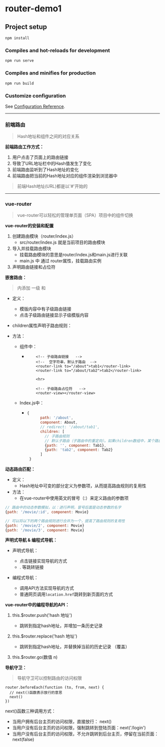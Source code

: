 # router-demo1

## Project setup

```
npm install
```

### Compiles and hot-reloads for development

```
npm run serve
```

### Compiles and minifies for production

```
npm run build
```

### Customize configuration

See [Configuration Reference](https://cli.vuejs.org/config/).



---

### 前端路由

>  Hash地址和组件之间的对应关系



**前端路由工作方式：**

1. 用户点击了页面上的路由链接
2. 导致了URL地址栏中的Hash值发生了变化
3. 前端路由监听到了Hash地址的变化
4. 前端路由把当前的Hash地址对应的组件渲染到浏览器中

>   前端Hash地址(URL)都是以'#'开始的



---

### vue-router

> vue-router可以轻松的管理单页面（SPA）项目中的组件切换



**vue-router的安装和配置**

1. 创建路由模块（router/index.js）
   - src/router/index.js 就是当前项目的路由模块
2. 导入并挂载路由模块
   - 挂载路由模块的意思是router/index.js和main.js进行关联
   - main.js 中 通过 router属性，挂载路由实例
3. 声明路由链接和占位符



**嵌套路由：**

> <router-view> 内添加 一级<router-link> 和 <router-view>

- 定义：

  -  模版内容中有子级路由链接<router-link>
  -  点击子级路由链接显示子级模版内容

- children属性声明子路由规则：

- 方法：

  - 组件中：

    - ```vue
          <!-- 子级路由链接   -->
          <!--  空字符串，默认子路由  -->
          <router-link to="/about">tab1</router-link>
          <router-link to="/about/tab2">tab2</router-link>

          <hr>

          <!-- 子级路由占位符   -->
          <router-view></router-view>

      ```

  - Index.js中：

    - ```javascript
      {
            path: '/about',
            component: About,
            // redirect: '/about/tab1',
            children: [
              // 子路由规则
              // 默认子路由（子路由中的重定向）。如果children数组中，某个路由规则的path值为空字符串，则这条路由规则，叫做"默认子路由"
              {path: '', component: Tab1},
              {path: 'tab2', component: Tab2}
            ]
       }
      ```





**动态路由匹配：**

- 定义：
  - Hash地址中可变的部分定义为参数项，从而提高路由规则的复用性
- 方法：
  - 在vue-router中使用英文的冒号（:）来定义路由的参数项

```javascript
// 路由中的动态参数模拟，以：进行声明，冒号后面是动态参数的名字
{path: '/movie/:id', component: Movie}

// 可以将以下的两个路由规则进行合并为一个，提高了路由规则的复用性
{path: '/movie/2', component: Movie}
{path: '/movie/3', component: Movie}
```



**声明式导航 & 编程式导航：**

- 声明式导航：
  - 点击链接实现导航的方式
  - <a>.   <router-link> 等跳转链接



- 编程式导航：
  - 调用API方法实现导航的方式
  - 普通网页调用`location.href`跳转到新页面的方式



**vue-router中的编程导航的API：**

1. this.$router.push('hash 地址')
   - 跳转到指定hash地址，并增加一条历史记录

2. this.$router.replace('hash 地址')
   - 跳转到指定hash地址，并替换掉当前的历史记录 （覆盖）

3. this.$router.go(数值 n)



**导航守卫：**

> 导航守卫可以控制路由的访问权限



```
router.beforeEach(function (to, from, next) {
  // next()函数表示放行的意思
  next()
})
```



next()函数三种调用方式：

- 当用户拥有后台主页的访问权限，直接放行： next()
- 当用户没有后台主页的访问权限，强制跳转到登陆页面：next('/login')
- 当用户没有后台主页的访问权限，不允许跳转到后台主页，停留在当前页面：next(false)
